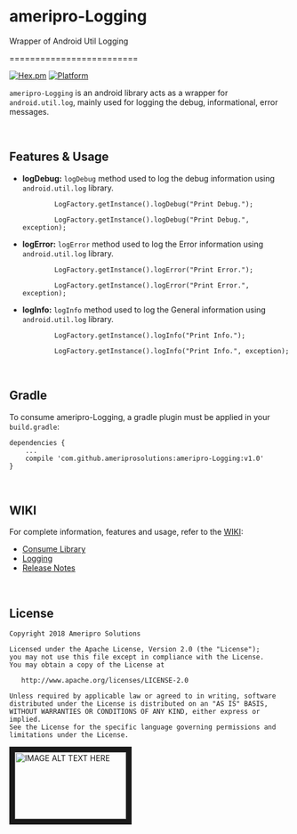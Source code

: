 # ameripro-Logging
Wrapper of Android Util Logging


=========================

[![Hex.pm](https://img.shields.io/hexpm/l/plug.svg)](http://www.apache.org/licenses/LICENSE-2.0) [![Platform](https://img.shields.io/badge/platform-android-green.svg)](http://developer.android.com/index.html)

```ameripro-Logging``` is an android library acts as a wrapper for ```android.util.log```, mainly used for logging the debug, informational, error messages.

<br>

Features & Usage 
-----------------

- **logDebug:** ```logDebug``` method used to log the debug information using ```android.util.log``` library.
              
              LogFactory.getInstance().logDebug("Print Debug.");
              
              LogFactory.getInstance().logDebug("Print Debug.", exception);
              
              
- **logError:** ```logError``` method used to log the Error information using ```android.util.log``` library.

              LogFactory.getInstance().logError("Print Error.");
              
              LogFactory.getInstance().logError("Print Error.", exception);
              
              
- **logInfo:** ```logInfo``` method used to log the General information using ```android.util.log``` library.
               

              LogFactory.getInstance().logInfo("Print Info.");
              
              LogFactory.getInstance().logInfo("Print Info.", exception);
              
<br>

Gradle
------

To consume ameripro-Logging, a gradle plugin must be applied in your ```build.gradle```:
```
dependencies {
    ...
    compile 'com.github.ameriprosolutions:ameripro-Logging:v1.0'
}
```
<br>

WIKI
-----------------
For complete information, features and usage, refer to the [WIKI](https://github.com/ameriprosolutions/ameripro-Logging/wiki):
- [Consume Library](https://github.com/ameriprosolutions/ameripro-Logging/wiki/Consuming-Library)
- [Logging](https://github.com/ameriprosolutions/ameripro-Logging/wiki/Logging)
- [Release Notes](https://github.com/ameriprosolutions/ameripro-Logging/wiki/Release-Notes)

<br>

License
-----------------

    Copyright 2018 Ameripro Solutions

    Licensed under the Apache License, Version 2.0 (the "License");
    you may not use this file except in compliance with the License.
    You may obtain a copy of the License at

       http://www.apache.org/licenses/LICENSE-2.0

    Unless required by applicable law or agreed to in writing, software
    distributed under the License is distributed on an "AS IS" BASIS,
    WITHOUT WARRANTIES OR CONDITIONS OF ANY KIND, either express or implied.
    See the License for the specific language governing permissions and
    limitations under the License.


<a href="http://www.ameripro-solutions.com" target="_blank">
 <img src="http://ameripro-solutions.com/_include/img/logo.png" alt="IMAGE ALT TEXT HERE" width="200" height="120" border="10" />
</a>
              
